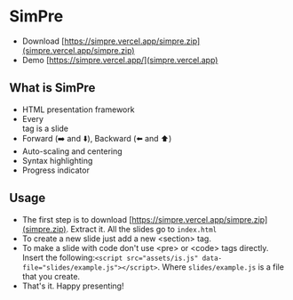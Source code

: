 # SimPre

* Download [https://simpre.vercel.app/simpre.zip](simpre.vercel.app/simpre.zip)
* Demo [https://simpre.vercel.app/](simpre.vercel.app)

## What is SimPre

* HTML presentation framework
* Every <section> tag is a slide
* Forward (➡️ and ⬇️), Backward (⬅️ and ⬆️) 
* Auto-scaling and centering
* Syntax highlighting
* Progress indicator

## Usage

* The first step is to download [https://simpre.vercel.app/simpre.zip](simpre.zip). Extract it. All the slides go to `index.html`
* To create a new slide just add a new &lt;section&gt; tag.
* To make a slide with code don't use  &lt;pre&gt; or &lt;code&gt; tags directly. Insert the following:```<script src="assets/is.js" data-file="slides/example.js"></script>```. Where `slides/example.js` is a file that you create.
* That's it. Happy presenting!
